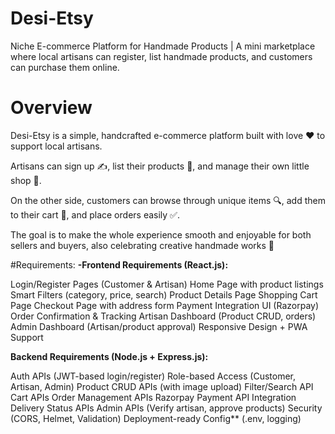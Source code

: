 # Desi-Etsy
Niche E-commerce Platform for Handmade Products | A mini marketplace where local artisans can register, list handmade products, and customers can purchase them online.

# Overview
Desi-Etsy is a simple, handcrafted e-commerce platform built with love ❤️ to support local artisans.

Artisans can sign up ✍️, list their products 📝, and manage their own little shop 🏬.

On the other side, customers can browse through unique items 🔍, add them to their cart 🛒, and place orders easily ✅.

The goal is to make the whole experience smooth and enjoyable for both sellers and buyers, also celebrating creative handmade works 🌟

#Requirements:
**-Frontend Requirements (React.js):**

Login/Register Pages (Customer & Artisan)
Home Page with product listings
Smart Filters (category, price, search) 
Product Details Page
Shopping Cart Page
Checkout Page with address form
Payment Integration UI (Razorpay)
Order Confirmation & Tracking
Artisan Dashboard (Product CRUD, orders)
Admin Dashboard (Artisan/product approval)
Responsive Design + PWA Support


**Backend Requirements (Node.js + Express.js):**

Auth APIs (JWT-based login/register)
Role-based Access (Customer, Artisan, Admin)
Product CRUD APIs (with image upload)
Filter/Search API
Cart APIs
Order Management APIs
Razorpay Payment API Integration
Delivery Status APIs
Admin APIs (Verify artisan, approve products)
Security (CORS, Helmet, Validation)
Deployment-ready Config** (.env, logging)



